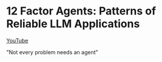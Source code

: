 # 12 Factor Agents: Patterns of Reliable LLM Applications

[YouTube](https://youtu.be/8kMaTybvDUw?si=UzYMUhDi25hIioEH)

"Not every problem needs an agent"


